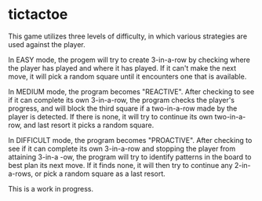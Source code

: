 # tictactoe

This game utilizes three levels of difficulty, in which various strategies are used against the player.

In EASY mode, the progem will try to create 3-in-a-row by checking where the player has played and where it has played.
If it can't make the next move, it will pick a random square until it encounters one that is available. 

In MEDIUM mode, the program becomes "REACTIVE". After checking to see if it can complete its own 3-in-a-row, the program
checks the player's progress, and will block the third square if a two-in-a-row made by the player is detected. If there
is none, it will try to continue its own two-in-a-row, and last resort it picks a random square.

In DIFFICULT mode, the program becomes "PROACTIVE". After checking to see if it can complete its own 3-in-a-row and
stopping the player from attaining 3-in-a -ow, the program will try to identify patterns in the board to best plan its
next move. If it finds none, it will then try to continue any 2-in-a-rows, or pick a random square as a last resort.

This is a work in progress.
